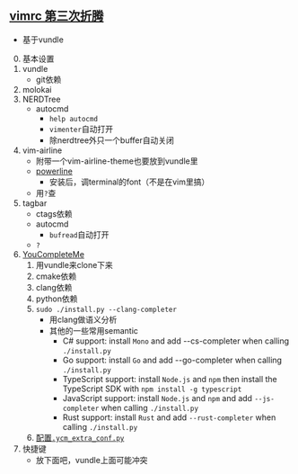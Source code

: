 ## [vimrc 第三次折腾](https://raw.githubusercontent.com/MikuGhoul/vimrc/master/vimrc)

* 基于vundle

0. 基本设置
1. vundle
    * git依赖
2. molokai
3. NERDTree
    * autocmd
        * `help autocmd`
        * `vimenter`自动打开
        * 除nerdtree外只一个buffer自动关闭
4. vim-airline
    * 附带一个vim-airline-theme也要放到vundle里
    * [powerline](https://github.com/powerline/fonts)
        * 安装后，调terminal的font（不是在vim里搞）
    * 用`?`查
5. tagbar
    * ctags依赖
    * autocmd
        * `bufread`自动打开
    * `?`
6. [YouCompleteMe](https://github.com/Valloric/YouCompleteMe)
    1. 用vundle来clone下来
    2. cmake依赖
    3. clang依赖
    4. python依赖
    5. `sudo ./install.py --clang-completer`
        * 用clang做语义分析
        * 其他的一些常用semantic
            * C# support: install `Mono` and add --cs-completer when calling `./install.py`
            * Go support: install `Go` and add --go-completer when calling `./install.py`
            * TypeScript support: install `Node.js` and `npm` then install the TypeScript SDK with `npm install -g typescript`
            * JavaScript support: install `Node.js` and `npm` and add `--js-completer` when calling `./install.py`
            * Rust support: install `Rust` and add `--rust-completer` when calling `./install.py`
    6. [配置`.ycm_extra_conf.py`](https://gist.github.com/MikuGhoul/68e08f7e94f5494191ffe97b60c3e4c7)
7. 快捷键
    * 放下面吧，vundle上面可能冲突

